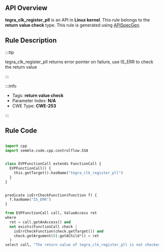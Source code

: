 ---
---


## API Overview
**tegra_clk_register_pll** is an API in **Linux kernel**. This rule belongs to the **return value check** type. This rule is generated using [APISpecGen](../../tools/APISpecGen).
## Rule Description

:::tip

tegra_clk_register_pll returns error pointer on failure, use IS_ERR to check the return value

:::

:::info

- Tags: **return value check**
- Parameter Index: **N/A**
- CWE Type: **CWE-253**

:::

## Rule Code
```python

import cpp
import semmle.code.cpp.controlflow.SSA


class EVPFunctionCall extends FunctionCall {
  EVPFunctionCall() {
    this.getTarget().hasName("tegra_clk_register_pll")
  }
}


predicate isErrCheckFunction(Function f) {
  f.hasName("IS_ERR") 
}

from EVPFunctionCall call, ValueAccess ret
where
  ret = call.getAnAccess() and
  not exists(FunctionCall check |
    isErrCheckFunction(check.getTarget()) and
    check.getArgument(0).getAChild*() = ret
  )
select call, "The return value of tegra_clk_register_pll is not checked with IS_ERR."
    
```